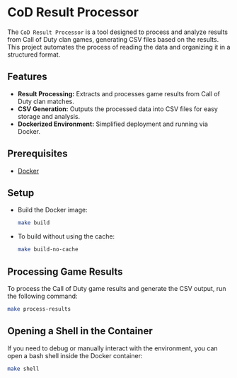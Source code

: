 # CoD Result Processor

The `CoD Result Processor` is a tool designed to process and analyze results from Call of Duty clan games, generating CSV files based on the results. This project automates the process of reading the data and organizing it in a structured format.

## Features

- **Result Processing:** Extracts and processes game results from Call of Duty clan matches.
- **CSV Generation:** Outputs the processed data into CSV files for easy storage and analysis.
- **Dockerized Environment:** Simplified deployment and running via Docker.

## Prerequisites

- [Docker](https://docs.docker.com/engine/install/)

## Setup

- Build the Docker image:

    ```bash
    make build
    ```

- To build without using the cache:

    ```bash
    make build-no-cache
    ```
## Processing Game Results

To process the Call of Duty game results and generate the CSV output, run the following command:

```bash
make process-results
```

## Opening a Shell in the Container

If you need to debug or manually interact with the environment, you can open a bash shell inside the Docker container:
    
```bash
make shell
```
